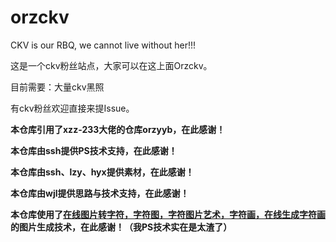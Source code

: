 # orzckv

CKV is our RBQ, we cannot live without her!!!

这是一个ckv粉丝站点，大家可以在这上面Orzckv。

目前需要：大量ckv黑照

有ckv粉丝欢迎直接来提Issue。

**本仓库引用了xzz-233大佬的仓库orzyyb，在此感谢！**

**本仓库由ssh提供PS技术支持，在此感谢！**

**本仓库由ssh、lzy、hyx提供素材，在此感谢！**

**本仓库由wjl提供思路与技术支持，在此感谢！**

**本仓库使用了[在线图片转字符，字符图，字符图片艺术，字符画，在线生成字符画](http://life.chacuo.net/convertphoto2char)的图片生成技术，在此感谢！（我PS技术实在是太渣了）**
